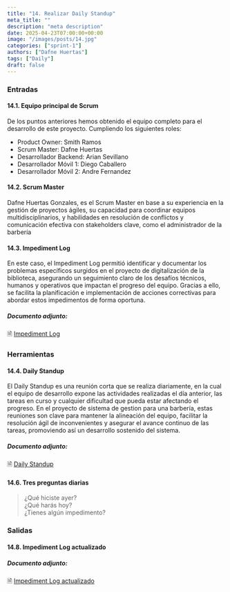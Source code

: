 ```yaml
---
title: "14. Realizar Daily Standup"
meta_title: ""
description: "meta description"
date: 2025-04-23T07:00:00+00:00
image: "/images/posts/14.jpg"
categories: ["sprint-1"]
authors: ["Dafne Huertas"]
tags: ["Daily"]
draft: false
---
```

### Entradas

#### 14.1. Equipo principal de Scrum
De los puntos anteriores hemos obtenido el equipo completo para el desarrollo de este proyecto. Cumpliendo los siguientes roles:

- Product Owner: Smith Ramos
- Scrum Master: Dafne Huertas
- Desarrollador Backend: Arian Sevillano
- Desarrollador Móvil 1: Diego Caballero
- Desarrollador Móvil 2: Andre Fernandez

#### 14.2. Scrum Master
Dafne Huertas Gonzales, es el Scrum Master en base a su experiencia en la gestión de proyectos ágiles, su capacidad para coordinar equipos multidisciplinarios, y habilidades en resolución de conflictos y comunicación efectiva con stakeholders clave, como el administrador de la barbería

#### 14.3. Impediment Log
En este caso, el Impediment Log permitió identificar y documentar los problemas específicos surgidos en el proyecto de digitalización de la biblioteca, asegurando un seguimiento claro de los desafíos técnicos, humanos y operativos que impactan el progreso del equipo. Gracias a ello, se facilita la planificación e implementación de acciones correctivas para abordar estos impedimentos de forma oportuna.

##### **Documento adjunto:**
 🗎 [Impediment Log](https://docs.google.com/document/d/1NGY7rBVbBYJsBGKTrMk5p1wSgBs73J6kPsenyy54Ayg/edit?usp=sharing)

### Herramientas

#### 14.4. Daily Standup
El Daily Standup es una reunión corta que se realiza diariamente, en la cual el equipo de desarrollo expone las actividades realizadas el día anterior, las tareas en curso y cualquier dificultad que pueda estar afectando el progreso. En el proyecto de sistema de gestion para una barbería, estas reuniones son clave para mantener la alineación del equipo, facilitar la resolución ágil de inconvenientes y asegurar el avance continuo de las tareas, promoviendo así un desarrollo sostenido del sistema.

##### **Documento adjunto:**
 🗎 [Daily Standup](https://docs.google.com/spreadsheets/d/1VJSOyAcDWuh6PMJyDNNBtCIdm6VjR92oBmLRf1PWv5U/edit?usp=sharing)

#### 14.6. Tres preguntas diarias

> ¿Qué hiciste ayer?  
> ¿Qué harás hoy?  
> ¿Tienes algún impedimento?

### Salidas

#### 14.8. Impediment Log actualizado

##### **Documento adjunto:**
 🗎 [Impediment Log actualizado](https://docs.google.com/document/d/1NGY7rBVbBYJsBGKTrMk5p1wSgBs73J6kPsenyy54Ayg/edit?usp=sharing)